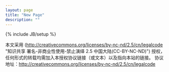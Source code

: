 ```yaml
---
layout: page
title: "New Page"
description: ""
---
```

{% include JB/setup %}


本文采用 (http://creativecommons.org/licenses/by-nc-nd/2.5/cn/legalcode "知识共享 署名-非商业性使用-禁止演绎 2.5 中国大陆(CC-BY-NC-ND)") 授权，任何形式的转载均需加入本授权协议链接（或文本）以及指向本站的链接。
协议地址：http://creativecommons.org/licenses/by-nc-nd/2.5/cn/legalcode